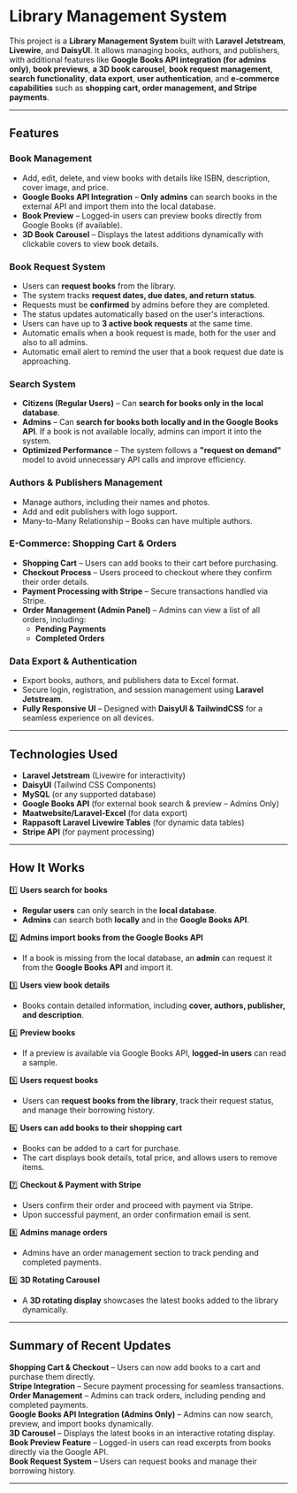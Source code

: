 # Library Management System

This project is a **Library Management System** built with **Laravel Jetstream**, **Livewire**, and **DaisyUI**. It allows managing books, authors, and publishers, with additional features like **Google Books API integration (for admins only)**, **book previews**, **a 3D book carousel**, **book request management**, **search functionality**, **data export**, **user authentication**, and **e-commerce capabilities** such as **shopping cart, order management, and Stripe payments**.

---  

## **Features**

### **Book Management**
- Add, edit, delete, and view books with details like ISBN, description, cover image, and price.
- **Google Books API Integration** – **Only admins** can search books in the external API and import them into the local database.
- **Book Preview** – Logged-in users can preview books directly from Google Books (if available).
- **3D Book Carousel** – Displays the latest additions dynamically with clickable covers to view book details.

### **Book Request System**
- Users can **request books** from the library.
- The system tracks **request dates, due dates, and return status**.
- Requests must be **confirmed** by admins before they are completed.
- The status updates automatically based on the user's interactions.
- Users can have up to **3 active book requests** at the same time.
- Automatic emails when a book request is made, both for the user and also to all admins.
- Automatic email alert to remind the user that a book request due date is approaching.

### **Search System**
- **Citizens (Regular Users)** – Can **search for books only in the local database**.
- **Admins** – Can **search for books both locally and in the Google Books API**. If a book is not available locally, admins can import it into the system.
- **Optimized Performance** – The system follows a **"request on demand"** model to avoid unnecessary API calls and improve efficiency.

### **Authors & Publishers Management**
- Manage authors, including their names and photos.
- Add and edit publishers with logo support.
- Many-to-Many Relationship – Books can have multiple authors.

### **E-Commerce: Shopping Cart & Orders**
- **Shopping Cart** – Users can add books to their cart before purchasing.
- **Checkout Process** – Users proceed to checkout where they confirm their order details.
- **Payment Processing with Stripe** – Secure transactions handled via Stripe.
- **Order Management (Admin Panel)** – Admins can view a list of all orders, including:
    - **Pending Payments**
    - **Completed Orders**

### **Data Export & Authentication**
- Export books, authors, and publishers data to Excel format.
- Secure login, registration, and session management using **Laravel Jetstream**.
- **Fully Responsive UI** – Designed with **DaisyUI & TailwindCSS** for a seamless experience on all devices.

---  

## **Technologies Used**
- **Laravel Jetstream** (Livewire for interactivity)
- **DaisyUI** (Tailwind CSS Components)
- **MySQL** (or any supported database)
- **Google Books API** (for external book search & preview – Admins Only)
- **Maatwebsite/Laravel-Excel** (for data export)
- **Rappasoft Laravel Livewire Tables** (for dynamic data tables)
- **Stripe API** (for payment processing)

---  

## **How It Works**

1️⃣ **Users search for books**
- **Regular users** can only search in the **local database**.
- **Admins** can search both **locally** and in the **Google Books API**.

2️⃣ **Admins import books from the Google Books API**
- If a book is missing from the local database, an **admin** can request it from the **Google Books API** and import it.

3️⃣ **Users view book details**
- Books contain detailed information, including **cover, authors, publisher, and description**.

4️⃣ **Preview books**
- If a preview is available via Google Books API, **logged-in users** can read a sample.

5️⃣ **Users request books**
- Users can **request books from the library**, track their request status, and manage their borrowing history.

6️⃣ **Users can add books to their shopping cart**
- Books can be added to a cart for purchase.
- The cart displays book details, total price, and allows users to remove items.

7️⃣ **Checkout & Payment with Stripe**
- Users confirm their order and proceed with payment via Stripe.
- Upon successful payment, an order confirmation email is sent.

8️⃣ **Admins manage orders**
- Admins have an order management section to track pending and completed payments.

9️⃣ **3D Rotating Carousel**
- A **3D rotating display** showcases the latest books added to the library dynamically.

---  

## **Summary of Recent Updates**

**Shopping Cart & Checkout** – Users can now add books to a cart and purchase them directly.  
**Stripe Integration** – Secure payment processing for seamless transactions.  
**Order Management** – Admins can track orders, including pending and completed payments.  
**Google Books API Integration (Admins Only)** – Admins can now search, preview, and import books dynamically.  
**3D Carousel** – Displays the latest books in an interactive rotating display.  
**Book Preview Feature** – Logged-in users can read excerpts from books directly via the Google API.  
**Book Request System** – Users can request books and manage their borrowing history.


---
